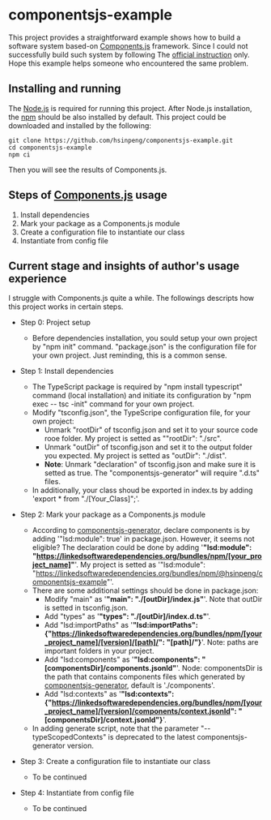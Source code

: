 # componentsjs-example
This project provides a straightforward example shows how to build a software system based-on [Components.js](https://github.com/LinkedSoftwareDependencies/Components.js) framework. Since I could not successfully build such system by following The [official instruction](https://componentsjs.readthedocs.io/) only. Hope this example helps someone who encountered the same problem.

## Installing and running
The [Node.js](https://nodejs.org/en/) is required for running this project.
After Node.js installation, the [npm](https://www.npmjs.com/) should be also installed by default.
This project could be downloaded and installed by the following:
```shell
git clone https://github.com/hsinpeng/componentsjs-example.git
cd componentsjs-example
npm ci
```
Then you will see the results of Components.js.

## Steps of [Components.js](https://github.com/LinkedSoftwareDependencies/Components.js) usage
1. Install dependencies
2. Mark your package as a Components.js module
3. Create a configuration file to instantiate our class
4. Instantiate from config file

## Current stage and insights of author's usage experience
I struggle with Components.js quite a while. The followings descripts how this project works in certain steps.
- Step 0: Project setup
    - Before dependencies installation, you sould setup your own project by "npm init" command. "package.json" is the configuration file for your own project. Just reminding, this is a common sense.

- Step 1: Install dependencies
    - The TypeScript package is required by "npm install typescript" command (local installation) and initiate its configuration by "npm exec -- tsc -init" command for your own project. 
    - Modify "tsconfig.json", the TypeScripe configuration file, for your own project:
        - Unmark "rootDir" of tsconfig.json and set it to your source code rooe folder. My project is setted as ""rootDir": "./src".
        - Unmark "outDir" of tsconfig.json and set it to the output folder you expected. My project is setted as "outDir": "./dist".
        - **Note**: Unmark "declaration" of tsconfig.json and make sure it is setted as true. The "componentsjs-generator" will require ".d.ts" files.
    - In additionally, your class shoud be exported in index.ts by adding 'export * from "./[Your_Class]";'.

- Step 2: Mark your package as a Components.js module
    - According to [componentsjs-generator](https://github.com/LinkedSoftwareDependencies/Components-Generator.js), declare components is by adding '"lsd:module": true' in package.json. However, it seems not eligible? The declaration could be done by adding '**"lsd:module": "https://linkedsoftwaredependencies.org/bundles/npm/[your_project_name]"**'. My project is setted as '"lsd:module": "https://linkedsoftwaredependencies.org/bundles/npm/@hsinpeng/componentsjs-example"'.
    - There are some additional settings should be done in package.json:
        - Modify "main" as '**"main": "./[outDir]/index.js"**'. Note that outDir is setted in tsconfig.json.
        - Add "types" as '**"types": "./[outDir]/index.d.ts"**'.
        - Add "lsd:importPaths" as '**"lsd:importPaths": {"https://linkedsoftwaredependencies.org/bundles/npm/[your_project_name]/[version]/[path]/": "[path]/"}**'. Note: paths are important folders in your project.
        - Add "lsd:components" as '**"lsd:components": "[componentsDir]/components.jsonld"**'. Node: componentsDir is the path that contains components files which generated by [componentsjs-generator](https://github.com/LinkedSoftwareDependencies/Components-Generator.js), default is './components'.
        - Add "lsd:contexts" as '**"lsd:contexts": {"https://linkedsoftwaredependencies.org/bundles/npm/[your_project_name]/[version]/components/context.jsonld": "[componentsDir]/context.jsonld"}**'. 
    - In adding generate script, note that the parameter "--typeScopedContexts" is deprecated to the latest componentsjs-generator version.

- Step 3: Create a configuration file to instantiate our class
    - To be continued

- Step 4: Instantiate from config file
    - To be continued